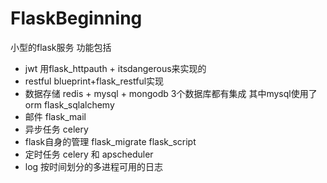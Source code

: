 # FlaskBeginning
小型的flask服务 功能包括
- jwt  用flask_httpauth + itsdangerous来实现的
- restful blueprint+flask_restful实现
- 数据存储 redis + mysql + mongodb 3个数据库都有集成 其中mysql使用了orm flask_sqlalchemy 
- 邮件 flask_mail
- 异步任务 celery
- flask自身的管理 flask_migrate flask_script
- 定时任务 celery 和 apscheduler
- log 按时间划分的多进程可用的日志